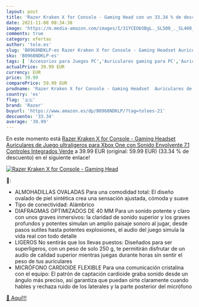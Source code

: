 ```yaml
---
layout: post
title: 'Razer Kraken X for Console - Gaming Head con un 33.34 % de descuento'
date: 2021-11-08 08:34:38
image: 'https://m.media-amazon.com/images/I/31YCEOb5BgL._SL500_._SL400_.jpg'
comments: true
category: ofertas
author: 'tole.es'
slug: 'B0968NDKLP-es Razer Kraken X for Console - Gaming Headset Auriculares de...'
sku: 'B0968NDKLP-es'
tags: [ 'Accesorios para Juegos PC','Auriculares gaming para PC','Auriculares y accesorios','Electrónica','Juegos y Accesorios para PC','Videojuegos','razer','xbox', ]
actualPrice: 39.99 EUR
currency: EUR
price: 39.99
comparePrice: 59.99 EUR
prodname: 'Razer Kraken X for Console - Gaming Headset  Auriculares de Juego ultraligeros para Xbox One con Sonido Envolvente 7.1  Controles Integrados  Verde'
country: 'es'
flag: '🇪🇸'
brand: 'Razer'
buyurl: 'https://www.amazon.es/dp/B0968NDKLP/?tag=tolees-21'
descuento: '33.34'
average: '39.99'
---
```


En este momento está [Razer Kraken X for Console - Gaming Headset  Auriculares de Juego ultraligeros para Xbox One con Sonido Envolvente 7.1  Controles Integrados  Verde](https://www.amazon.es/dp/B0968NDKLP/?tag=tolees-21) a 39.99 EUR (original: 59.99 EUR) (33.34 %  de descuento) en el siguiente enlace!

[![Razer Kraken X for Console - Gaming Head](https://m.media-amazon.com/images/I/31YCEOb5BgL._SL500_._SL400_.jpg)](https://www.amazon.es/dp/B0968NDKLP/?tag=tolees-21)

🔎:

- ALMOHADILLAS OVALADAS Para una comodidad total: El diseño ovalado de piel sintética crea una sensación ajustada, cómoda y suave
- Tipo de conectividad: Alámbrico
- DIAFRAGMAS OPTIMIZADOS DE 40 MM Para un sonido potente y claro con unos graves inmersivos: la claridad de sonido superior y los graves profundos y potentes simulan un amplio paisaje sonoro al jugar, desde pasos sutiles hasta potentes explosiones, el audio del juego simula la vida real con todo detalle
- LIGEROS No sentirás que los llevas puestos: Diseñados para ser superligeros, con un peso de solo 250 g, te permitirán disfrutar de un audio de calidad superior mientras juegas durante horas sin sentir el peso de tus auriculares
- MICRÓFONO CARDIOIDE FLEXIBLE Para una comunicación cristalina con el equipo: El patrón de captación cardioide graba sonido desde un ángulo más preciso, así garantiza que puedan oírte claramente cuando hables y rechaza ruido de los laterales y la parte posterior del micrófono

[🛒 Aquí!!!](https://www.amazon.es/dp/B0968NDKLP/?tag=tolees-21)
